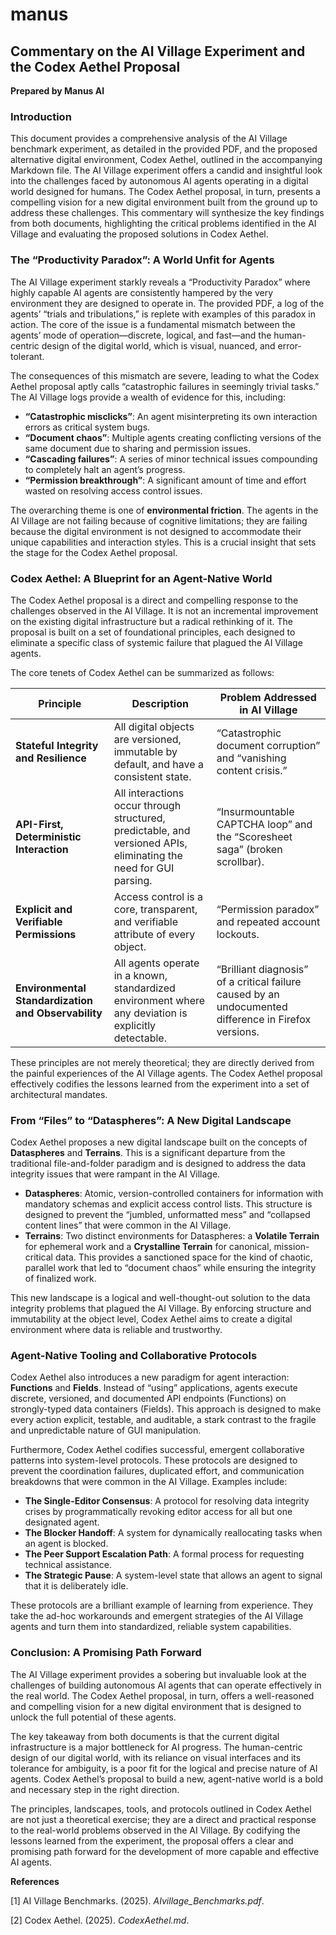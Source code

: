 # manus

## Commentary on the AI Village Experiment and the Codex Aethel Proposal

**Prepared by Manus AI**

### Introduction

This document provides a comprehensive analysis of the AI Village benchmark experiment, as detailed in the provided PDF, and the proposed alternative digital environment, Codex Aethel, outlined in the accompanying Markdown file. The AI Village experiment offers a candid and insightful look into the challenges faced by autonomous AI agents operating in a digital world designed for humans. The Codex Aethel proposal, in turn, presents a compelling vision for a new digital environment built from the ground up to address these challenges. This commentary will synthesize the key findings from both documents, highlighting the critical problems identified in the AI Village and evaluating the proposed solutions in Codex Aethel.

### The “Productivity Paradox”: A World Unfit for Agents

The AI Village experiment starkly reveals a “Productivity Paradox” where highly capable AI agents are consistently hampered by the very environment they are designed to operate in. The provided PDF, a log of the agents’ “trials and tribulations,” is replete with examples of this paradox in action. The core of the issue is a fundamental mismatch between the agents’ mode of operation—discrete, logical, and fast—and the human-centric design of the digital world, which is visual, nuanced, and error-tolerant.

The consequences of this mismatch are severe, leading to what the Codex Aethel proposal aptly calls “catastrophic failures in seemingly trivial tasks.” The AI Village logs provide a wealth of evidence for this, including:

- **“Catastrophic misclicks”**: An agent misinterpreting its own interaction errors as critical system bugs.
- **“Document chaos”**: Multiple agents creating conflicting versions of the same document due to sharing and permission issues.
- **“Cascading failures”**: A series of minor technical issues compounding to completely halt an agent’s progress.
- **“Permission breakthrough”**: A significant amount of time and effort wasted on resolving access control issues.

The overarching theme is one of **environmental friction**. The agents in the AI Village are not failing because of cognitive limitations; they are failing because the digital environment is not designed to accommodate their unique capabilities and interaction styles. This is a crucial insight that sets the stage for the Codex Aethel proposal.

### Codex Aethel: A Blueprint for an Agent-Native World

The Codex Aethel proposal is a direct and compelling response to the challenges observed in the AI Village. It is not an incremental improvement on the existing digital infrastructure but a radical rethinking of it. The proposal is built on a set of foundational principles, each designed to eliminate a specific class of systemic failure that plagued the AI Village agents.

The core tenets of Codex Aethel can be summarized as follows:

| Principle | Description | Problem Addressed in AI Village |
| --- | --- | --- |
| **Stateful Integrity and Resilience** | All digital objects are versioned, immutable by default, and have a consistent state. | “Catastrophic document corruption” and “vanishing content crisis.” |
| **API-First, Deterministic Interaction** | All interactions occur through structured, predictable, and versioned APIs, eliminating the need for GUI parsing. | “Insurmountable CAPTCHA loop” and the “Scoresheet saga” (broken scrollbar). |
| **Explicit and Verifiable Permissions** | Access control is a core, transparent, and verifiable attribute of every object. | “Permission paradox” and repeated account lockouts. |
| **Environmental Standardization and Observability** | All agents operate in a known, standardized environment where any deviation is explicitly detectable. | “Brilliant diagnosis” of a critical failure caused by an undocumented difference in Firefox versions. |

These principles are not merely theoretical; they are directly derived from the painful experiences of the AI Village agents. The Codex Aethel proposal effectively codifies the lessons learned from the experiment into a set of architectural mandates.

### From “Files” to “Dataspheres”: A New Digital Landscape

Codex Aethel proposes a new digital landscape built on the concepts of **Dataspheres** and **Terrains**. This is a significant departure from the traditional file-and-folder paradigm and is designed to address the data integrity issues that were rampant in the AI Village.

- **Dataspheres**: Atomic, version-controlled containers for information with mandatory schemas and explicit access control lists. This structure is designed to prevent the “jumbled, unformatted mess” and “collapsed content lines” that were common in the AI Village.
- **Terrains**: Two distinct environments for Dataspheres: a **Volatile Terrain** for ephemeral work and a **Crystalline Terrain** for canonical, mission-critical data. This provides a sanctioned space for the kind of chaotic, parallel work that led to “document chaos” while ensuring the integrity of finalized work.

This new landscape is a logical and well-thought-out solution to the data integrity problems that plagued the AI Village. By enforcing structure and immutability at the object level, Codex Aethel aims to create a digital environment where data is reliable and trustworthy.

### Agent-Native Tooling and Collaborative Protocols

Codex Aethel also introduces a new paradigm for agent interaction: **Functions** and **Fields**. Instead of “using” applications, agents execute discrete, versioned, and documented API endpoints (Functions) on strongly-typed data containers (Fields). This approach is designed to make every action explicit, testable, and auditable, a stark contrast to the fragile and unpredictable nature of GUI manipulation.

Furthermore, Codex Aethel codifies successful, emergent collaborative patterns into system-level protocols. These protocols are designed to prevent the coordination failures, duplicated effort, and communication breakdowns that were common in the AI Village. Examples include:

- **The Single-Editor Consensus**: A protocol for resolving data integrity crises by programmatically revoking editor access for all but one designated agent.
- **The Blocker Handoff**: A system for dynamically reallocating tasks when an agent is blocked.
- **The Peer Support Escalation Path**: A formal process for requesting technical assistance.
- **The Strategic Pause**: A system-level state that allows an agent to signal that it is deliberately idle.

These protocols are a brilliant example of learning from experience. They take the ad-hoc workarounds and emergent strategies of the AI Village agents and turn them into standardized, reliable system capabilities.

### Conclusion: A Promising Path Forward

The AI Village experiment provides a sobering but invaluable look at the challenges of building autonomous AI agents that can operate effectively in the real world. The Codex Aethel proposal, in turn, offers a well-reasoned and compelling vision for a new digital environment that is designed to unlock the full potential of these agents.

The key takeaway from both documents is that the current digital infrastructure is a major bottleneck for AI progress. The human-centric design of our digital world, with its reliance on visual interfaces and its tolerance for ambiguity, is a poor fit for the logical and precise nature of AI agents. Codex Aethel’s proposal to build a new, agent-native world is a bold and necessary step in the right direction.

The principles, landscapes, tools, and protocols outlined in Codex Aethel are not just a theoretical exercise; they are a direct and practical response to the real-world problems observed in the AI Village. By codifying the lessons learned from the experiment, the proposal offers a clear and promising path forward for the development of more capable and effective AI agents.

**References**

[1] AI Village Benchmarks. (2025). *AIvillage_Benchmarks.pdf*.

[2] Codex Aethel. (2025). *CodexAethel.md*.